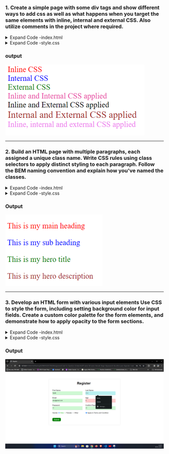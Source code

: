### 1. Create a simple page with some div tags and show different ways to add css as well as what happens when you target the same elements with inline, internal and external CSS. Also utilize comments in the project where required.

<details>
<summary>
  Expand Code -index.html 
</summary>

```HTML
<!DOCTYPE html>
<html lang="en">
<head>
    <meta charset="UTF-8">
    <meta name="viewport" content="width=device-width, initial-scale=1.0">
    <title>Question-1</title>
    <!-- Linking external css from style.css file -->
    <style>
        .internal{
            color:blue;
            font-size: 25px;
        }
        .inline-internal{
            color:blueviolet;
            font-size: 30px;
        }
        .internal-external{
            color:purple;
            font-size: 25px;
        }
        .inline-internal-external{
            color:black;
            font-size: 30px;
        }
        </style>
        <!-- according to order external css applied  -->
        <link rel="stylesheet" href="style.css">
</head>
<body>
    <div style="color: red;font-size: 25px;">Inline CSS</div>
    <div class="internal">Internal CSS</div>
    <div class="external">External CSS</div>
    <div class="inline-internal" style="color:#e94aa9;font-size: 25px;">Inline and Internal CSS applied</div>
    <div class="inline-external" style="color:black;font-size: 25px;">Inline and External CSS applied</div>
    <div class="internal-external">Internal and External CSS applied</div>
    <div class="inline-internal-external" style="color:violet;font-size: 25px;">Inline, internal and external CSS applied</div>
</body>
</html>
```
</details>

<details>
<summary>
  Expand Code -style.css 
</summary>

```CSS
.external{
    color:green;
    font-size: 25px;
}
.inline-external{
    color:brown;
    font-size: 30px;
}

.internal-external{
    color:brown;
    font-size: 30px;
}
.inline-internal-external{
    color:red;
    font-size: 35px;
}
```
</details>

### output

![output-1](./Output/output-1.png)

---

### 2. Build an HTML page with multiple paragraphs, each assigned a unique class name. Write CSS rules using class selectors to apply distinct styling to each paragraph. Follow the BEM naming convention and explain how you've named the classes.

<details>
<summary>
  Expand Code -index.html 
</summary>

```HTML
<!DOCTYPE html>
<html lang="en">
  <head>
    <meta charset="UTF-8" />
    <meta name="viewport" content="width=device-width, initial-scale=1.0" />
    <link rel="stylesheet" href="style.css">
    <title>Assignment-6</title>
  </head>
  <body>
    <div class="main">
      <p class="main__heading">This is my main heading</p>
      <p class="main__subheading">This is my sub heading</p>
    </div>
    <div class="hero">
      <p class="hero__title">This is my hero title</p>
      <p class="hero__description">This is my hero description</p>
    </div>
  </body>
</html>
```
</details>

<details>
<summary>
  Expand Code -style.css 
</summary>

```CSS
*{
    font-size: 25px;
}
.main__heading {
  color: red;
}
.main__subheading {
  color: blue;
}
.hero__title {
  color: green;
}
.hero__description {
  color: brown;
}
```
</details>

### Output

![output-2](./Output/output-2.png)

---

### 3. Develop an HTML form with various input elements Use CSS to style the form, including setting background color for input fields. Create a custom color palette for the form elements, and demonstrate how to apply opacity to the form sections.

<details>
<summary>
  Expand Code -index.html 
</summary>

```HTML
 <!DOCTYPE html>
<html lang="en">
  <head>
    <meta charset="UTF-8" />
    <meta name="viewport" content="width=device-width, initial-scale=1.0" />
    <link rel="stylesheet" href="style.css" />
    <title>Register</title>
  </head>
  <body>
    <div class="container">
      <div class="heading">Register</div>
      <form action="#">
        <div class="form-row">
          <div class="inp-data">
            <label for="f-name">First Name</label>
            <input
              type="text"
              name="f-name"
              id="f-name"
              placeholder="John"
              minlength="3"
            />
          </div>
          <div class="inp-data">
            <label for="l-name">Last Name</label>
            <input type="text" name="l-name" id="l-name" placeholder="Doe" />
          </div>
        </div>
        <div class="form-row">
          <div class="inp-data">
            <label for="email">Email</label>
            <input
              type="email"
              name="email"
              id="email"
              placeholder="abc@xyz.com"
            />
          </div>
          <div class="inp-data">
            <label for="age">Age</label>
            <input type="number" name="age" id="age" min="1" placeholder="21" />
          </div>
        </div>
        <div class="form-row">
          <div class="inp-data">
            <label for="password">Password</label>
            <input
              type="password"
              name="password"
              id="password"
              placeholder="Password"
            />
          </div>
          <div class="inp-data">
            <label for="confirm-pass">Confirm Password</label>
            <input
              type="password"
              name="confirm-pass"
              id="confirm-pass"
              placeholder="Confirm Password"
            />
          </div>
        </div>
        <div class="form-row">
          <div class="input-data">
            <label for="gender"
              >Gender
              <input
                type="radio"
                name="gender"
                id="male"
                value="male"
                checked
              />
              <label for="male">Male</label>
              <input type="radio" name="gender" id="female" value="female" />
              <label for="female">Female</label>
              <input type="radio" name="gender" id="other" />
              <label for="other">Other</label>
            </label>
          </div>
          <div class="input-data">
            <input type="checkbox" name="term" id="term">
            <label for="term">Agree to Terms and Condition</label>
          </div>
        </div>
        <div class="form-row">
          <div class="btn">
            <input type="submit" value="Submit" id="submit-btn">
          </div>
        </div>
      </form>
    </div>
  </body>
</html>

```

</details>

<details>
<summary>
  Expand Code -style.css 
</summary>

```CSS
body {
  display: flex;
  align-items: center;
  justify-content: center;
  min-height: 80vh;
  padding: 10px;
  font-family: "Poppins", sans-serif;
}
.container {
  max-width: 800px;
  background: #fff;
  width: 800px;
  padding: 25px 40px 10px 20px;
  box-shadow: 0px 0px 10px rgba(0, 0, 0, 0.1);
}
.container .heading {
  text-align: center;
  font-size: 41px;
  font-weight: 600;
  font-family: "Poppins", sans-serif;
}

.container form .form-row {
  display: flex;
  margin: 32px 0;
}
form .inp-data {
  width: 100%;
  height: 40px;
  margin: 0 20px;
  position: relative;
  margin-top: 18px;
}

.inp-data input {
  display: block;
  width: 100%;
  height: 100%;
  border: none;
  outline: none;
  font-size: 17px;
  border-bottom: 2px solid rgba(0, 0, 0, 0.12);
}

.inp-data label {
  pointer-events: none;
  bottom: 10px;
  font-size: 20px;
}

.input-data {
  width: 100%;
  height: 40px;
  margin: 0 20px;
  position: relative;
  margin-top: 20px;
  font-size: 1.2rem;
}

.btn input {
  width: 100%;
  height: 40px;
  margin: 0 20px;
  position: relative;
  font-size: 20px;
  border: none;
  background-color: green;
  color:white;
  padding: 10px 0;
  border-radius: 10px;
  cursor: pointer;
}

.input-data label[for="gender"] input:checked + label {
  color: rgb(40, 199, 22);
}

.inp-data input:valid {
  background-color: rgba(17, 220, 41, 0.202);
}
.inp-data input:invalid {
  background-color: rgba(255, 0, 0, 0.2);
}
.inp-data input:placeholder-shown {
  background-color: #fff ;
}
.inp-data input:focus {
  background-color: rgba(27, 208, 208, 0.3);
  border-radius: 8px;
  font-size: 18px;
}


@media (max-width: 700px) {
    .container{
        box-shadow: none;
    }
  .container .text {
    font-size: 30px;
  }
  .container form {
    padding: 10px 0 0 0;
  }
  .container form .form-row {
    display: block;
  }
  form .form-row .inp-data {
    margin: 35px 0 !important;
  }
  form .form-row .input-data {
    margin: 35px 0 !important;
  }
  form .form-row .btn {
    margin: 35px 0 !important;
    text-align: left;
  }
  .btn input {
    margin-left: 0;
    width: 50% !important;
  }
}

```

</details>

### Output

![output-3](./Output/output-3.png)
